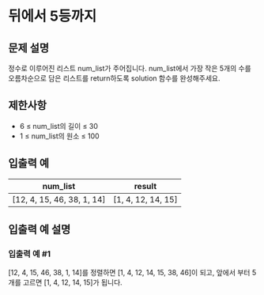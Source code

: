 # 뒤에서 5등까지


## 문제 설명
정수로 이루어진 리스트 num_list가 주어집니다. num_list에서 가장 작은 5개의 수를 오름차순으로 담은 리스트를 return하도록 solution 함수를 완성해주세요.

## 제한사항
- 6 ≤ num_list의 길이 ≤ 30
- 1 ≤ num_list의 원소 ≤ 100

## 입출력 예
|num_list|result|
|-|-|
|[12, 4, 15, 46, 38, 1, 14]|[1, 4, 12, 14, 15]|

## 입출력 예 설명

### 입출력 예 #1
[12, 4, 15, 46, 38, 1, 14]를 정렬하면 [1, 4, 12, 14, 15, 38, 46]이 되고, 앞에서 부터 5개를 고르면 [1, 4, 12, 14, 15]가 됩니다.